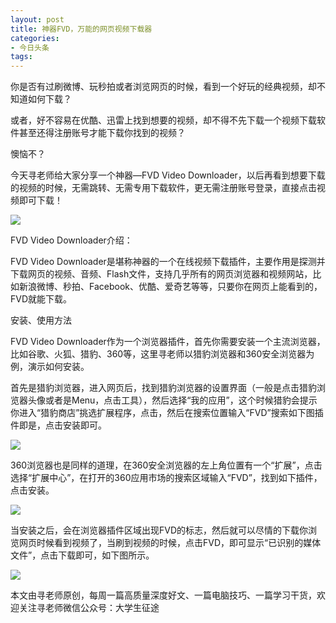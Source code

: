 ```yaml
---
layout: post
title: 神器FVD，万能的网页视频下载器
categories:
- 今日头条
tags:
---
```

你是否有过刷微博、玩秒拍或者浏览网页的时候，看到一个好玩的经典视频，却不知道如何下载？

或者，好不容易在优酷、迅雷上找到想要的视频，却不得不先下载一个视频下载软件甚至还得注册账号才能下载你找到的视频？

懊恼不？

今天寻老师给大家分享一个神器—FVD Video Downloader，以后再看到想要下载的视频的时候，无需跳转、无需专用下载软件，更无需注册账号登录，直接点击视频即可下载！

![](http://p3.pstatp.com/large/10a000913ad512def8f)

FVD Video Downloader介绍：

FVD Video Downloader是堪称神器的一个在线视频下载插件，主要作用是探测并下载网页的视频、音频、Flash文件，支持几乎所有的网页浏览器和视频网站，比如新浪微博、秒拍、Facebook、优酷、爱奇艺等等，只要你在网页上能看到的，FVD就能下载。

安装、使用方法

FVD Video Downloader作为一个浏览器插件，首先你需要安装一个主流浏览器，比如谷歌、火狐、猎豹、360等，这里寻老师以猎豹浏览器和360安全浏览器为例，演示如何安装。

首先是猎豹浏览器，进入网页后，找到猎豹浏览器的设置界面（一般是点击猎豹浏览器头像或者是Menu，点击工具），然后选择“我的应用”，这个时候猎豹会提示你进入“猎豹商店”挑选扩展程序，点击，然后在搜索位置输入“FVD”搜索如下图插件即是，点击安装即可。

![](http://p3.pstatp.com/large/109000913126abd4779)

360浏览器也是同样的道理，在360安全浏览器的左上角位置有一个“扩展”，点击选择“扩展中心”，在打开的360应用市场的搜索区域输入“FVD”，找到如下插件，点击安装。

![](http://p9.pstatp.com/large/14d0002bf926edd26c7)

当安装之后，会在浏览器插件区域出现FVD的标志，然后就可以尽情的下载你浏览网页时候看到视频了，当刷到视频的时候，点击FVD，即可显示“已识别的媒体文件”，点击下载即可，如下图所示。

![](http://p3.pstatp.com/large/14d0002bf93f18cf4f5)

本文由寻老师原创，每周一篇高质量深度好文、一篇电脑技巧、一篇学习干货，欢迎关注寻老师微信公众号：大学生征途